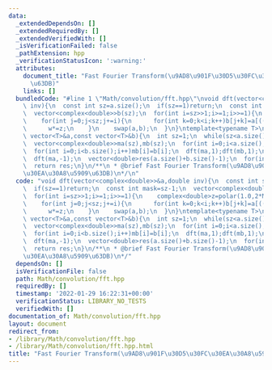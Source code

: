 ```yaml
---
data:
  _extendedDependsOn: []
  _extendedRequiredBy: []
  _extendedVerifiedWith: []
  _isVerificationFailed: false
  _pathExtension: hpp
  _verificationStatusIcon: ':warning:'
  attributes:
    document_title: "Fast Fourier Transform(\u9AD8\u901F\u30D5\u30FC\u30EA\u30A8\u5909\
      \u63DB)"
    links: []
  bundledCode: "#line 1 \"Math/convolution/fft.hpp\"\nvoid dft(vector<complex<double>>&a,double\
    \ inv){\n  const int sz=a.size();\n  if(sz==1)return;\n  const int mask=sz-1;\n\
    \  vector<complex<double>>b(sz);\n  for(int i=sz>>1;i>=1;i>>=1){\n    complex<double>z=polar(1.0,2*M_PI*i*inv/sz),w=1;\n\
    \    for(int j=0;j<sz;j+=i){\n      for(int k=0;k<i;k++)b[j+k]=a[((j<<1)&mask)+k]+w*a[(((j<<1)+i)&mask)+k];\n\
    \      w*=z;\n    }\n    swap(a,b);\n  }\n}\ntemplate<typename T>\nvector<double>multiply(const\
    \ vector<T>&a,const vector<T>&b){\n  int sz=1;\n  while(sz<a.size()+b.size()-1)sz<<=1;\n\
    \  vector<complex<double>>ma(sz),mb(sz);\n  for(int i=0;i<a.size();i++)ma[i]=a[i];\n\
    \  for(int i=0;i<b.size();i++)mb[i]=b[i];\n  dft(ma,1);dft(mb,1);\n  for(int i=0;i<sz;i++)ma[i]*=mb[i];\n\
    \  dft(ma,-1);\n  vector<double>res(a.size()+b.size()-1);\n  for(int i=0;i<res.size();i++)res[i]=(ma[i].real())/(double)sz;\n\
    \  return res;\n}\n/**\n * @brief Fast Fourier Transform(\u9AD8\u901F\u30D5\u30FC\
    \u30EA\u30A8\u5909\u63DB)\n*/\n"
  code: "void dft(vector<complex<double>>&a,double inv){\n  const int sz=a.size();\n\
    \  if(sz==1)return;\n  const int mask=sz-1;\n  vector<complex<double>>b(sz);\n\
    \  for(int i=sz>>1;i>=1;i>>=1){\n    complex<double>z=polar(1.0,2*M_PI*i*inv/sz),w=1;\n\
    \    for(int j=0;j<sz;j+=i){\n      for(int k=0;k<i;k++)b[j+k]=a[((j<<1)&mask)+k]+w*a[(((j<<1)+i)&mask)+k];\n\
    \      w*=z;\n    }\n    swap(a,b);\n  }\n}\ntemplate<typename T>\nvector<double>multiply(const\
    \ vector<T>&a,const vector<T>&b){\n  int sz=1;\n  while(sz<a.size()+b.size()-1)sz<<=1;\n\
    \  vector<complex<double>>ma(sz),mb(sz);\n  for(int i=0;i<a.size();i++)ma[i]=a[i];\n\
    \  for(int i=0;i<b.size();i++)mb[i]=b[i];\n  dft(ma,1);dft(mb,1);\n  for(int i=0;i<sz;i++)ma[i]*=mb[i];\n\
    \  dft(ma,-1);\n  vector<double>res(a.size()+b.size()-1);\n  for(int i=0;i<res.size();i++)res[i]=(ma[i].real())/(double)sz;\n\
    \  return res;\n}\n/**\n * @brief Fast Fourier Transform(\u9AD8\u901F\u30D5\u30FC\
    \u30EA\u30A8\u5909\u63DB)\n*/"
  dependsOn: []
  isVerificationFile: false
  path: Math/convolution/fft.hpp
  requiredBy: []
  timestamp: '2022-01-29 16:22:31+00:00'
  verificationStatus: LIBRARY_NO_TESTS
  verifiedWith: []
documentation_of: Math/convolution/fft.hpp
layout: document
redirect_from:
- /library/Math/convolution/fft.hpp
- /library/Math/convolution/fft.hpp.html
title: "Fast Fourier Transform(\u9AD8\u901F\u30D5\u30FC\u30EA\u30A8\u5909\u63DB)"
---
```

